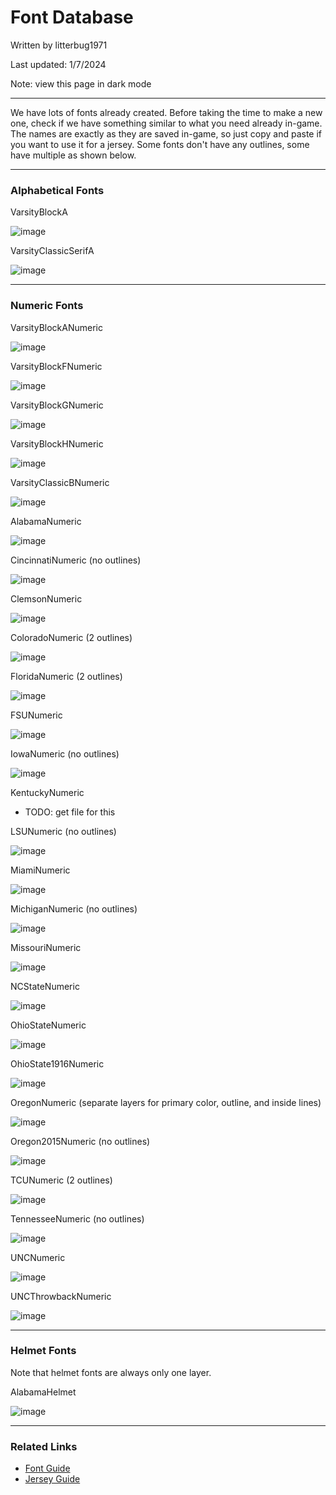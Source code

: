 # Font Database

Written by litterbug1971

Last updated: 1/7/2024

Note: view this page in dark mode

---

We have lots of fonts already created. Before taking the time to make a new one, check if we have something similar to what you need already in-game.
The names are exactly as they are saved in-game, so just copy and paste if you want to use it for a jersey. Some fonts don't have any outlines, some
have multiple as shown below.

---

### Alphabetical Fonts

VarsityBlockA

![image](https://github.com/cyberplanet1870/xcaa/assets/123999017/5c32d9b0-2cb3-4be9-80a1-91e21de8c611)

VarsityClassicSerifA

![image](https://github.com/cyberplanet1870/xcaa/assets/123999017/f1d6d35b-2a4f-4bba-8a68-46efc6183c35)

---

### Numeric Fonts

VarsityBlockANumeric

![image](https://github.com/cyberplanet1870/xcaa/assets/123999017/d2b81fc0-2d25-451f-84dc-97f709a5596e)

VarsityBlockFNumeric

![image](https://github.com/cyberplanet1870/xcaa/assets/123999017/23b67b3d-0ead-4467-bd77-0fb8114e16a6)

VarsityBlockGNumeric

![image](https://github.com/cyberplanet1870/xcaa/assets/123999017/4cde32d1-058d-4a87-9776-3f85e29efa4f)

VarsityBlockHNumeric

![image](https://github.com/cyberplanet1870/xcaa/assets/123999017/3fbd9688-8647-4737-a4da-26d8bca7e9cb)

VarsityClassicBNumeric

![image](https://github.com/cyberplanet1870/xcaa/assets/123999017/708f9f85-b83d-4d1f-9950-ec48c2bf283f)

AlabamaNumeric

![image](https://github.com/cyberplanet1870/xcaa/assets/123999017/ba9f4e53-99c7-42ad-9445-be992a3f43bf)

CincinnatiNumeric (no outlines)

![image](https://github.com/cyberplanet1870/xcaa/assets/123999017/6ec73021-7a90-4be4-bc34-79faa4c61eb4)

ClemsonNumeric

![image](https://github.com/cyberplanet1870/xcaa/assets/123999017/7717afd0-7983-4ba0-aff1-6372c35ce0e6)

ColoradoNumeric (2 outlines)

![image](https://github.com/cyberplanet1870/xcaa/assets/123999017/37c32c2c-0f29-435f-8584-5cc6153a0860)

FloridaNumeric (2 outlines)

![image](https://github.com/cyberplanet1870/xcaa/assets/123999017/27b9130a-baac-4ee4-90a2-027c6cb88763)

FSUNumeric

![image](https://github.com/cyberplanet1870/xcaa/assets/123999017/ceb07955-60e5-4048-b6cb-3521e635a4df)

IowaNumeric (no outlines)

![image](https://github.com/cyberplanet1870/xcaa/assets/123999017/30ec6fa8-5714-41f5-b33c-06f3d4d6a4b2)

KentuckyNumeric
- TODO: get file for this

LSUNumeric (no outlines)

![image](https://github.com/cyberplanet1870/xcaa/assets/123999017/de848ea8-8a23-4a62-9f7b-8c433ad8bc46)

MiamiNumeric

![image](https://github.com/cyberplanet1870/xcaa/assets/123999017/b914ba53-6132-436d-94ec-f8d11807b057)

MichiganNumeric (no outlines)

![image](https://github.com/cyberplanet1870/xcaa/assets/123999017/5d47f64b-8e50-40f5-9242-75db3fc0d0c7)

MissouriNumeric

![image](https://github.com/cyberplanet1870/xcaa/assets/123999017/2ea8772c-095d-41cd-ae8e-d7952de6c938)

NCStateNumeric

![image](https://github.com/cyberplanet1870/xcaa/assets/123999017/e22f3295-cf1e-42e4-8340-d85e1600fb5b)

OhioStateNumeric

![image](https://github.com/cyberplanet1870/xcaa/assets/123999017/f24b8e3c-3726-49df-977d-7e24f4de6e0a)

OhioState1916Numeric

![image](https://github.com/cyberplanet1870/xcaa/assets/123999017/b2ebce7f-0c7a-4b26-b38c-3ae3ee819f46)

OregonNumeric (separate layers for primary color, outline, and inside lines)

![image](https://github.com/cyberplanet1870/xcaa/assets/123999017/f5d24c38-62e0-41f5-a6d2-2ac549b14358)

Oregon2015Numeric (no outlines)

![image](https://github.com/cyberplanet1870/xcaa/assets/123999017/1b4208d4-b1e3-40ac-a91b-55d4908d051b)

TCUNumeric (2 outlines)

![image](https://github.com/cyberplanet1870/xcaa/assets/123999017/b46000dc-0c00-445c-9e8d-313f6ff6ec82)

TennesseeNumeric (no outlines)

![image](https://github.com/cyberplanet1870/xcaa/assets/123999017/6bff76b9-5b53-4202-9cec-0bc00030c9bf)

UNCNumeric

![image](https://github.com/cyberplanet1870/xcaa/assets/123999017/cb59bf0f-0c3a-4c29-ae84-83d0c732aa1c)

UNCThrowbackNumeric

![image](https://github.com/cyberplanet1870/xcaa/assets/123999017/89d22d12-7110-40bb-9a3c-159c319bc847)

---

### Helmet Fonts

Note that helmet fonts are always only one layer.

AlabamaHelmet

![image](https://github.com/cyberplanet1870/xcaa/assets/123999017/f04dc38d-1c73-44b4-ad63-12eec7bca12d)

---

### Related Links

- [Font Guide](https://github.com/cyberplanet1870/xcaa/blob/main/font_guide.md)
- [Jersey Guide](https://github.com/cyberplanet1870/xcaa/blob/main/jersey_guide.md)

